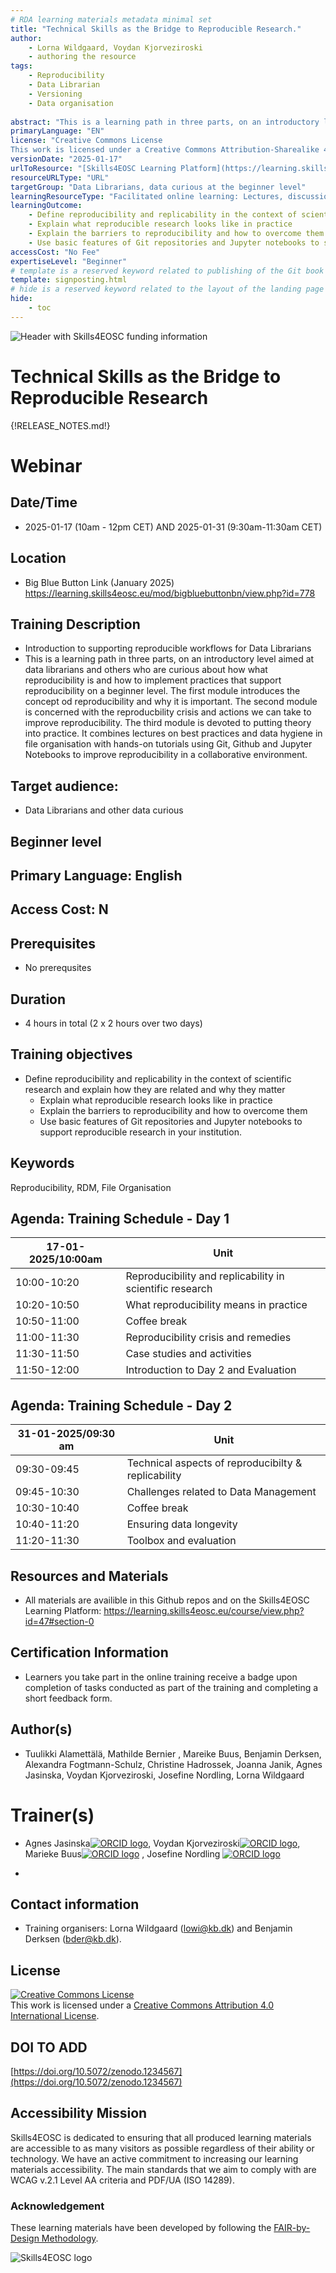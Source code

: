 ```yaml
---
# RDA learning materials metadata minimal set
title: "Technical Skills as the Bridge to Reproducible Research."
author: 
    - Lorna Wildgaard, Voydan Kjorveziroski 
    - authoring the resource
tags: 
    - Reproducibility
    - Data Librarian 
    - Versioning
    - Data organisation
    
abstract: "This is a learning path in three parts, on an introductory level aimed at data librarians and others who are curious about how what reproducibility is and how to implement practices that support reproducibility on a beginner level. The first module introduces the concept od reproducibility and why it is important. The second module is concerned with the reproducbility crisis and actions we can take to improve reproducibility. The third module is devoted to putting theory into practice. It combines lectures on best practices and data hygiene in file organisation with hands-on tutorials using Git, Github and Jupyter Notebooks to improve reproducibility in a collaborative environment."   
primaryLanguage: "EN"
license: "Creative Commons License
This work is licensed under a Creative Commons Attribution-Sharealike 4.0 International License."
versionDate: "2025-01-17"
urlToResource: "[Skills4EOSC Learning Platform](https://learning.skills4eosc.eu/course/view.php?id=47)"
resourceURLType: "URL"
targetGroup: "Data Librarians, data curious at the beginner level"
learningResourceType: "Facilitated online learning: Lectures, discussion and self-paced tutorials"
learningOutcome: 
    - Define reproducibility and replicability in the context of scientific research and explain how they are related and why they matter
    - Explain what reproducible research looks like in practice 
    - Explain the barriers to reproducibility and how to overcome them
    - Use basic features of Git repositories and Jupyter notebooks to support reproducible research in your institution.
accessCost: "No Fee"
expertiseLevel: "Beginner"
# template is a reserved keyword related to publishing of the Git book itself and not part of the RDA metadata schema. Please leave it as is and don't edit it manually
template: signposting.html
# hide is a reserved keyword related to the layout of the landing page and not part of the RDA metadata schema. Please leave it as is and don't edit it manually
hide:
    - toc
---
```


![Header with Skills4EOSC funding information](./attachments/header.png)

# Technical Skills as the Bridge to Reproducible Research

{!RELEASE_NOTES.md!}

# Webinar

## Date/Time 
- 2025-01-17 (10am - 12pm CET) AND 2025-01-31 (9:30am-11:30am CET)

## Location

- Big Blue Button Link (January 2025) https://learning.skills4eosc.eu/mod/bigbluebuttonbn/view.php?id=778

## Training Description

- Introduction to supporting reproducible workflows for Data Librarians
- This is a learning path in three parts, on an introductory level aimed at data librarians and others who are curious about how what reproducibility is and how to implement practices that support reproducibility on a beginner level. The first module introduces the concept od reproducibility and why it is important. The second module is concerned with the reproducbility crisis and actions we can take to improve reproducibility. The third module is devoted to putting theory into practice. It combines lectures on best practices and data hygiene in file organisation with hands-on tutorials using Git, Github and Jupyter Notebooks to improve reproducibility in a collaborative environment.

## Target audience: 
- Data Librarians and other data curious

## Beginner level

## Primary Language: English

## Access Cost: N

## Prerequisites

- No prerequsites

## Duration

- 4 hours in total (2 x 2 hours over two days)

## Training objectives

- Define reproducibility and replicability in the context of scientific research and explain how they are related and why they matter
    - Explain what reproducible research looks like in practice 
    - Explain the barriers to reproducibility and how to overcome them
    - Use basic features of Git repositories and Jupyter notebooks to support reproducible research in your institution.

## Keywords

Reproducibility, RDM, File Organisation

## Agenda: Training Schedule - Day 1

| 17-01-2025/10:00am | Unit           |
|-----------|-------------------|
| 10:00-10:20  | Reproducibility and replicability in scientific research   |
| 10:20-10:50  | What reproducibility means in practice   |
| 10:50-11:00 |  Coffee break      |
| 11:00-11:30  | Reproducibility crisis and remedies   |
| 11:30-11:50  | Case studies and activities      |
| 11:50-12:00  | Introduction to Day 2 and Evaluation  |

## Agenda: Training Schedule - Day 2

| 31-01-2025/09:30 am | Unit           |
|-----------|-------------------|
| 09:30-09:45  | Technical aspects of reproducibilty & replicability  |
| 09:45-10:30  | Challenges related to Data Management  |
| 10:30-10:40 |  Coffee break      |
| 10:40-11:20  | Ensuring data longevity  |
| 11:20-11:30  | Toolbox and evaluation     |


## Resources and Materials

- All materials are availible in this Github repos and on the Skills4EOSC Learning Platform: https://learning.skills4eosc.eu/course/view.php?id=47#section-0

## Certification Information

- Learners you take part in the online training receive a badge upon completion of tasks conducted as part of the training and completing a short feedback form. 

## Author(s)

- Tuulikki Alamettälä, Mathilde Bernier , Mareike Buus, Benjamin Derksen, Alexandra Fogtmann-Schulz, Christine Hadrossek, Joanna Janik, Agnes Jasinska, Voydan Kjorveziroski, Josefine Nordling, Lorna Wildgaard
  

# Trainer(s)

- Agnes Jasinska[![ORCID logo](./attachments/orcid_16x16.webp)](https://orcid.org/0009-0000-7934-3679), Voydan Kjorveziroski[![ORCID logo](./attachments/orcid_16x16.webp)](https://orcid.org/0000-0003-0419-4300), Marieke Buus[![ORCID logo](./attachments/orcid_16x16.webp)](https://orcid.org/0000-0002-1459-1345) , Josefine Nordling [![ORCID logo](./attachments/orcid_16x16.webp)](https://orcid.org/0000-0002-6974-2825)

-

## Contact information

- Training organisers: Lorna Wildgaard (lowi@kb.dk) and Benjamin Derksen (bder@kb.dk). 

## License

<a rel="license" href="http://creativecommons.org/licenses/by/4.0/"><img alt="Creative Commons License" style="border-width:0" src="https://i.creativecommons.org/l/by/4.0/88x31.png" /></a><br />This work is licensed under a <a rel="license" href="http://creativecommons.org/licenses/by/4.0/">Creative Commons Attribution 4.0 International License</a>.

## DOI TO ADD

[https://doi.org/10.5072/zenodo.1234567](https://doi.org/10.5072/zenodo.1234567)

## Accessibility Mission

Skills4EOSC is dedicated to ensuring that all produced learning materials are accessible to as many visitors as possible regardless of their ability or technology. We have an active commitment to increasing our learning materials accessibility. The main standards that we aim to comply with are WCAG v.2.1 Level AA criteria and PDF/UA (ISO 14289).

### Acknowledgement

These learning materials have been developed by following the [FAIR-by-Design Methodology](https://doi.org/10.5281/zenodo.7875540).

![Skills4EOSC logo](./attachments/skills4eosc.png)
